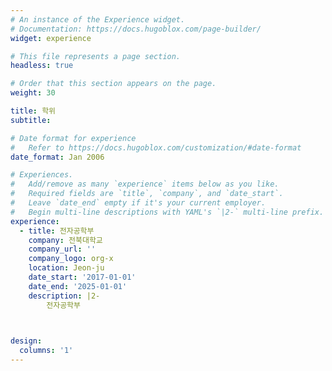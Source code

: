 ```yaml
---
# An instance of the Experience widget.
# Documentation: https://docs.hugoblox.com/page-builder/
widget: experience

# This file represents a page section.
headless: true

# Order that this section appears on the page.
weight: 30

title: 학위
subtitle:

# Date format for experience
#   Refer to https://docs.hugoblox.com/customization/#date-format
date_format: Jan 2006

# Experiences.
#   Add/remove as many `experience` items below as you like.
#   Required fields are `title`, `company`, and `date_start`.
#   Leave `date_end` empty if it's your current employer.
#   Begin multi-line descriptions with YAML's `|2-` multi-line prefix.
experience:
  - title: 전자공학부
    company: 전북대학교
    company_url: ''
    company_logo: org-x
    location: Jeon-ju
    date_start: '2017-01-01'
    date_end: '2025-01-01'
    description: |2-
        전자공학부

  

design:
  columns: '1'
---
```

